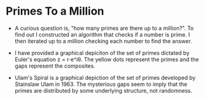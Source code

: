 # Primes To a Million

- A curious question is, "how many primes are there up to a million?". To find out I constructed an algorithm that checks if a number is prime. I then iterated up to a million checking each number to find the answer. 

- I have provided a graphical depiciton of the set of primes dictated by Euler's equation z = r⋅e^iθ. The yellow dots represent the primes and the gaps represent the composites.

- Ulam's Spiral is a graphical depiction of the set of primes developed by Stainslaw Ulam in 1963. The mysterious gaps seem to imply that the primes are distributed by some underlying structure, not randomness.

